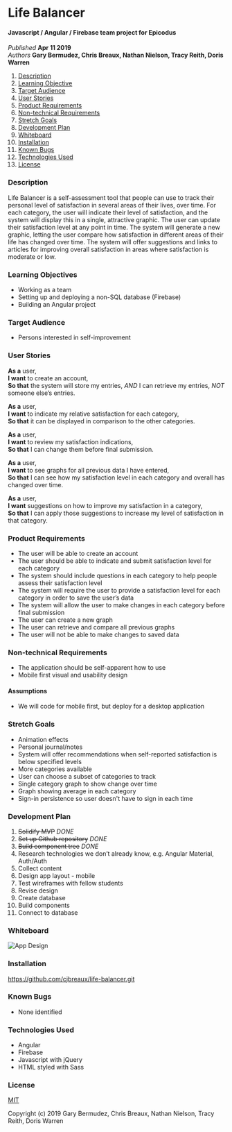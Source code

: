 # Life Balancer

#### Javascript / Angular / Firebase team project for Epicodus

_Published_ **Apr 11 2019**<br>
_Authors_ **Gary Bermudez, Chris Breaux, Nathan Nielson, Tracy Reith, Doris Warren**

1. [Description](#description)
1. [Learning Objective](#learning-objective)
1. [Target Audience](#target-audience)
1. [User Stories](#user-stories)
1. [Product Requirements](#product-requirements)
1. [Non-technical Requirements](#non-technical-requirements)
1. [Stretch Goals](#stretch-goals)
1. [Development Plan](#development-plan)
1. [Whiteboard](#whiteboard)
1. [Installation](#installation)
1. [Known Bugs](#known-bugs)
1. [Technologies Used](#technologies-used)
1. [License](#license)

### Description
Life Balancer is a self-assessment tool that people can use to track their personal level of satisfaction in several areas of their lives, over time. For each category, the user will indicate their level of satisfaction, and the system will display this in a single, attractive graphic. The user can update their satisfaction level at any point in time. The system will generate a new graphic, letting the user compare how satisfaction in different areas of their life has changed over time. The system will offer suggestions and links to articles for improving overall satisfaction in areas where satisfaction is moderate or low.

### Learning Objectives
* Working as a team
* Setting up and deploying a non-SQL database (Firebase)
* Building an Angular project

### Target Audience
* Persons interested in self-improvement

### User Stories
**As a** user,<br>
**I want** to create an account,<br>
**So that** the system will store my entries,
_AND_ I can retrieve my entries,
_NOT_ someone else’s entries.


**As a** user,<br>
**I want** to indicate my relative satisfaction for each category,<br>
**So that** it can be displayed in comparison to the other categories.

**As a** user,<br>
**I want** to review my satisfaction indications,<br>
**So that** I can change them before final submission.

**As a** user,<br>
**I want** to see graphs for all previous data I have entered,<br>
**So that** I can see how my satisfaction level in each category and overall has changed over time.

**As a** user,<br>
**I want** suggestions on how to improve my satisfaction in a category,<br>
**So that** I can apply those suggestions to increase my level of satisfaction in that category.

### Product Requirements
* The user will be able to create an account
* The user should be able to indicate and submit satisfaction level for each category
* The system should include questions in each category to help people assess their satisfaction level
* The system will require the user to provide a satisfaction level for each category in order to save the user’s data
* The system will allow the user to make changes in each category before final submission
* The user can create a new graph
* The user can retrieve and compare all previous graphs
* The user will not be able to make changes to saved data


### Non-technical Requirements
* The application should be self-apparent how to use
* Mobile first visual and usability design


#### Assumptions
* We will code for mobile first, but deploy for a desktop application

### Stretch Goals
* Animation effects
* Personal journal/notes
* System will offer recommendations when self-reported satisfaction is below specified levels
* More categories available
* User can choose a subset of categories to track
* Single category graph to show change over time
* Graph showing average in each category
* Sign-in persistence so user doesn't have to sign in each time

### Development Plan
1. ~~Solidify MVP~~ _DONE_
1. ~~Set up Github repository~~ _DONE_
1. ~~Build component tree~~ _DONE_
1. Research technologies we don’t already know, e.g. Angular Material, Auth/Auth
1. Collect content
1. Design app layout - mobile
1. Test wireframes with fellow students
1. Revise design
1. Create database
1. Build components
1. Connect to database

### Whiteboard
![App Design](./img/app-plan-whiteboard.png?raw=true "App Plan Whiteboard")

### Installation
https://github.com/cjbreaux/life-balancer.git

### Known Bugs
* None identified

### Technologies Used
* Angular
* Firebase
* Javascript with jQuery
* HTML styled with Sass

### License
[MIT](./LICENSE.txt)

Copyright (c) 2019 Gary Bermudez, Chris Breaux, Nathan Nielson, Tracy Reith, Doris Warren
